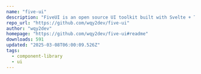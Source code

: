 ```yaml
---
name: "five-ui"
description: "FiveUI is an open source UI toolkit built with Svelte + Tailwind that allows you to create reactive web interfaces using Svelte + Tailwind CSS."
repo_url: "https://github.com/wqy2dev/five-ui"
author: "wqy2dev"
homepage: "https://github.com/wqy2dev/five-ui#readme"
downloads: 591
updated: "2025-03-08T06:00:09.526Z"
tags: 
  - component-library
  - ui
---
```


